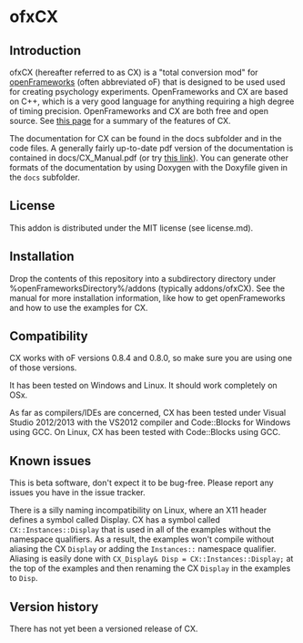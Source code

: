 ofxCX
=====================================

Introduction
------------
ofxCX (hereafter referred to as CX) is a "total conversion mod" for [openFrameworks](http://www.openframeworks.cc) (often abbreviated oF) that 
is designed to be used used for creating psychology experiments. OpenFrameworks and CX are based on C++, which
is a very good language for anything requiring a high degree of timing precision. OpenFrameworks and CX are both
free and open source. See [this page](http://www.kylehardman.com/psychology/c-experiment-software) for a summary of the features of CX.

The documentation for CX can be found in the docs subfolder and in the code files. A generally fairly up-to-date pdf version of the documentation is contained in docs/CX_Manual.pdf (or try [this link](https://sites.google.com/site/kylehardmancom/files/CX_Manual.pdf?attredirects=0&d=1)). You can generate 
other formats of the documentation by using Doxygen with the Doxyfile given in the `docs` subfolder.

License
-------
This addon is distributed under the MIT license (see license.md).

Installation
------------
Drop the contents of this repository into a subdirectory directory under %openFrameworksDirectory%/addons 
(typically addons/ofxCX). See the manual for more installation information, like how to get openFrameworks 
and how to use the examples for CX.

Compatibility
------------
CX works with oF versions 0.8.4 and 0.8.0, so make sure you are using one of those versions.

It has been tested on Windows and Linux. It should work completely on OSx.

As far as compilers/IDEs are concerned, CX has been tested under Visual Studio 2012/2013 with the VS2012 compiler and Code::Blocks for Windows using GCC. On Linux, CX has been tested with Code::Blocks using GCC.

Known issues
------------
This is beta software, don't expect it to be bug-free. Please report any issues you have in the issue tracker.

There is a silly naming incompatibility on Linux, where an X11 header defines a symbol called Display. CX has a symbol called `CX::Instances::Display` that is used in all of the examples without the namespace qualifiers. As a result, the examples won't compile without aliasing the CX `Display` or adding the `Instances::` namespace qualifier. Aliasing is easily done with `CX_Display& Disp = CX::Instances::Display;` at the top of the examples and then renaming the CX `Display` in the examples to `Disp`.

Version history
------------
There has not yet been a versioned release of CX.
